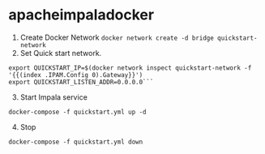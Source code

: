 # apacheimpaladocker

1. Create Docker Network
   `docker network create -d bridge quickstart-network`
2. Set Quick start network.
```
export QUICKSTART_IP=$(docker network inspect quickstart-network -f '{{(index .IPAM.Config 0).Gateway}}')
export QUICKSTART_LISTEN_ADDR=0.0.0.0```
```
3. Start Impala service
```
docker-compose -f quickstart.yml up -d
```
4. Stop
```
docker-compose -f quickstart.yml down
```
